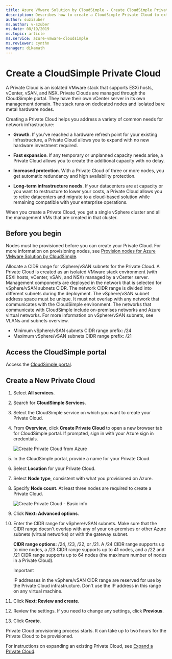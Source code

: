 ```yaml
---
title: Azure VMware Solution by CloudSimple - Create CloudSimple Private Cloud
description: Describes how to create a CloudSimple Private Cloud to extend VMware workloads to the cloud with operational flexibility and continuity
author: suzizuber
ms.author: v-szuber
ms.date: 08/19/2019 
ms.topic: article 
ms.service: azure-vmware-cloudsimple 
ms.reviewer: cynthn 
manager: dikamath 
---
```


# Create a CloudSimple Private Cloud

A Private Cloud is an isolated VMware stack that supports ESXi hosts, vCenter, vSAN, and NSX. Private Clouds are managed through the CloudSimple portal. They have their own vCenter server in its own management domain. The stack runs on dedicated nodes and isolated bare metal hardware nodes.

Creating a Private Cloud helps you address a variety of common needs for network infrastructure:

* **Growth**. If you've reached a hardware refresh point for your existing infrastructure, a Private Cloud allows you to expand with no new hardware investment required.

* **Fast expansion**. If any temporary or unplanned capacity needs arise, a Private Cloud allows you to create the additional capacity with no delay.

* **Increased protection**. With a Private Cloud of three or more nodes, you get automatic redundancy and high availability protection.

* **Long-term infrastructure needs**. If your datacenters are at capacity or you want to restructure to lower your costs, a Private Cloud allows you to retire datacenters and migrate to a cloud-based solution while remaining compatible with your enterprise operations.

When you create a Private Cloud, you get a single vSphere cluster and all the management VMs that are created in that cluster.

## Before you begin

Nodes must be provisioned before you can create your Private Cloud. For more information on provisioning nodes, see [Provision nodes for Azure VMware Solution by CloudSimple](create-nodes.md).

Allocate a CIDR range for vSphere/vSAN subnets for the Private Cloud. A Private Cloud is created as an isolated VMware stack environment (with ESXi hosts, vCenter, vSAN, and NSX) managed by a vCenter server. Management components are deployed in the network that is selected for vSphere/vSAN subnets CIDR. The network CIDR range is divided into different subnets during the deployment. The vSphere/vSAN subnet address space must be unique. It must not overlap with any network that communicates with the CloudSimple environment. The networks that communicate with CloudSimple include on-premises networks and Azure virtual networks. For more information on vSphere/vSAN subnets, see VLANs and subnets overview.

* Minimum vSphere/vSAN subnets CIDR range prefix: /24
* Maximum vSphere/vSAN subnets CIDR range prefix: /21


## Access the CloudSimple portal

Access the [CloudSimple portal](access-cloudsimple-portal.md).

## Create a New Private Cloud

1. Select **All services**.
2. Search for **CloudSimple Services**.
3. Select the CloudSimple service on which you want to create your Private Cloud.
4. From **Overview**, click **Create Private Cloud** to open a new browser tab for CloudSimple portal. If prompted, sign in with your Azure sign in credentials.

    ![Create Private Cloud from Azure](media/create-private-cloud-from-azure.png)

5. In the CloudSimple portal, provide a name for your Private Cloud.
6. Select **Location** for your Private Cloud.
7. Select **Node type**, consistent with what you provisioned on Azure.
8. Specify **Node count**.  At least three nodes are required to create a Private Cloud.

    ![Create Private Cloud - Basic info](media/create-private-cloud-basic-info.png)

9. Click **Next: Advanced options**.
10. Enter the CIDR range for vSphere/vSAN subnets. Make sure that the CIDR range doesn't overlap with any of your on-premises or other Azure subnets (virtual networks) or with the gateway subnet.

    **CIDR range options:** /24, /23, /22, or /21. A /24 CIDR range supports up to nine nodes, a /23 CIDR range supports up to 41 nodes, and a /22 and /21 CIDR range supports up to 64 nodes (the maximum number of nodes in a Private Cloud).

    > [!IMPORTANT]
    > IP addresses in the vSphere/vSAN CIDR range are reserved for use by the Private Cloud infrastructure.  Don't use the IP address in this range on any virtual machine.

11. Click **Next: Review and create**.
12. Review the settings. If you need to change any settings, click **Previous**.
13. Click **Create**.

Private Cloud provisioning process starts. It can take up to two hours for the Private Cloud to be provisioned.

For instructions on expanding an existing Private Cloud, see [Expand a Private Cloud](expand-private-cloud.md).
